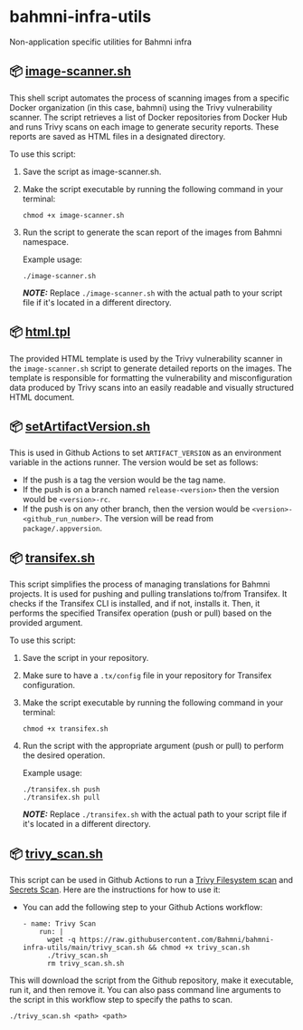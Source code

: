 # bahmni-infra-utils
Non-application specific utilities for Bahmni infra

## 📦 [image-scanner.sh](./image-scanner.sh)

This shell script automates the process of scanning images from a specific Docker organization (in this case, bahmni) using the Trivy vulnerability scanner. The script retrieves a list of Docker repositories from Docker Hub and runs Trivy scans on each image to generate security reports. These reports are saved as HTML files in a designated directory.

To use this script:

1. Save the script as image-scanner.sh.
2. Make the script executable by running the following command in your terminal:
    ```
    chmod +x image-scanner.sh
    ```
3. Run the script to generate the scan report of the images from Bahmni namespace.

    Example usage:
    ```
    ./image-scanner.sh
    ```

    **_NOTE:_** Replace `./image-scanner.sh` with the actual path to your script file if it's located in a different directory.

## 📦 [html.tpl](./html.tpl)

The provided HTML template is used by the Trivy vulnerability scanner in the `image-scanner.sh` script to generate detailed reports on the images. The template is responsible for formatting the vulnerability and misconfiguration data produced by Trivy scans into an easily readable and visually structured HTML document.

## 📦 [setArtifactVersion.sh](./setArtifactVersion.sh)

This is used in Github Actions to set `ARTIFACT_VERSION` as an environment variable in the actions runner.
The version would be set as follows:
- If the push is a tag the version would be the tag name.
- If the push is on a branch named `release-<version>` then the version would be `<version>-rc`.
- If the push is on any other branch, then the version would be `<version>-<github_run_number>`. The version will be read from `package/.appversion`.

## 📦 [transifex.sh](./transifex.sh)

This script simplifies the process of managing translations for Bahmni projects. It is used for pushing and pulling translations to/from Transifex. It checks if the Transifex CLI is installed, and if not, installs it. Then, it performs the specified Transifex operation (push or pull) based on the provided argument.

To use this script:

1. Save the script in your repository.
2. Make sure to have a `.tx/config` file in your repository for Transifex configuration.
3. Make the script executable by running the following command in your terminal:
    ```
    chmod +x transifex.sh
    ```
4. Run the script with the appropriate argument (push or pull) to perform the desired operation.

    Example usage:
    ```
    ./transifex.sh push
    ./transifex.sh pull
    ```

    **_NOTE:_** Replace `./transifex.sh` with the actual path to your script file if it's located in a different directory.

## 📦 [trivy_scan.sh](./trivy_scan.sh)

This script can be used in Github Actions to run a [Trivy Filesystem scan](https://aquasecurity.github.io/trivy/v0.19.2/vulnerability/scanning/filesystem/) and [Secrets Scan](https://aquasecurity.github.io/trivy/v0.27.1/docs/secret/scanning/).
Here are the instructions for how to use it:
- You can add the following step to your Github Actions workflow:
    ```
    - name: Trivy Scan
        run: |
          wget -q https://raw.githubusercontent.com/Bahmni/bahmni-infra-utils/main/trivy_scan.sh && chmod +x trivy_scan.sh
          ./trivy_scan.sh
          rm trivy_scan.sh.sh
    ```
This will download the script from the Github repository, make it executable, run it, and then remove it. You can also pass command line arguments to the script in this workflow step to specify the paths to scan.
```
./trivy_scan.sh <path> <path> 
```
